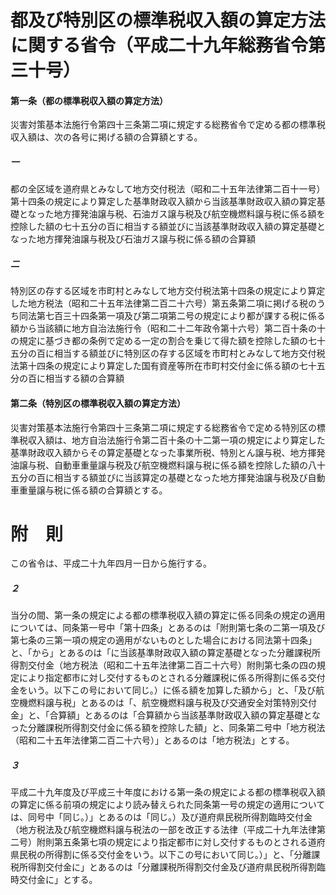 # 都及び特別区の標準税収入額の算定方法に関する省令（平成二十九年総務省令第三十号）
#### 第一条（都の標準税収入額の算定方法）
災害対策基本法施行令第四十三条第二項に規定する総務省令で定める都の標準税収入額は、次の各号に掲げる額の合算額とする。
##### 一
都の全区域を道府県とみなして地方交付税法（昭和二十五年法律第二百十一号）第十四条の規定により算定した基準財政収入額から当該基準財政収入額の算定基礎となった地方揮発油譲与税、石油ガス譲与税及び航空機燃料譲与税に係る額を控除した額の七十五分の百に相当する額並びに当該基準財政収入額の算定基礎となった地方揮発油譲与税及び石油ガス譲与税に係る額の合算額
##### 二
特別区の存する区域を市町村とみなして地方交付税法第十四条の規定により算定した地方税法（昭和二十五年法律第二百二十六号）第五条第二項に掲げる税のうち同法第七百三十四条第一項及び第二項第二号の規定により都が課する税に係る額から当該額に地方自治法施行令（昭和二十二年政令第十六号）第二百十条の十の規定に基づき都の条例で定める一定の割合を乗じて得た額を控除した額の七十五分の百に相当する額並びに特別区の存する区域を市町村とみなして地方交付税法第十四条の規定により算定した国有資産等所在市町村交付金に係る額の七十五分の百に相当する額の合算額
#### 第二条（特別区の標準税収入額の算定方法）
災害対策基本法施行令第四十三条第二項に規定する総務省令で定める特別区の標準税収入額は、地方自治法施行令第二百十条の十二第一項の規定により算定した基準財政収入額からその算定基礎となった事業所税、特別とん譲与税、地方揮発油譲与税、自動車重量譲与税及び航空機燃料譲与税に係る額を控除した額の八十五分の百に相当する額並びに当該算定の基礎となった地方揮発油譲与税及び自動車重量譲与税に係る額の合算額とする。
# 附　則
この省令は、平成二十九年四月一日から施行する。
##### ２
当分の間、第一条の規定による都の標準税収入額の算定に係る同条の規定の適用については、同条第一号中「第十四条」とあるのは「附則第七条の二第一項及び第七条の三第一項の規定の適用がないものとした場合における同法第十四条」と、「から」とあるのは「に当該基準財政収入額の算定基礎となった分離課税所得割交付金（地方税法（昭和二十五年法律第二百二十六号）附則第七条の四の規定により指定都市に対し交付するものとされる分離課税に係る所得割に係る交付金をいう。以下この号において同じ。）に係る額を加算した額から」と、「及び航空機燃料譲与税」とあるのは「、航空機燃料譲与税及び交通安全対策特別交付金」と、「合算額」とあるのは「合算額から当該基準財政収入額の算定基礎となった分離課税所得割交付金に係る額を控除した額」と、同条第二号中「地方税法（昭和二十五年法律第二百二十六号）」とあるのは「地方税法」とする。
##### ３
平成二十九年度及び平成三十年度における第一条の規定による都の標準税収入額の算定に係る前項の規定により読み替えられた同条第一号の規定の適用については、同号中「同じ。）」とあるのは「同じ。）及び道府県民税所得割臨時交付金（地方税法及び航空機燃料譲与税法の一部を改正する法律（平成二十九年法律第二号）附則第五条第七項の規定により指定都市に対し交付するものとされる道府県民税の所得割に係る交付金をいう。以下この号において同じ。）」と、「分離課税所得割交付金に」とあるのは「分離課税所得割交付金及び道府県民税所得割臨時交付金に」とする。

